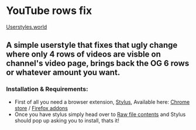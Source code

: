 # YouTube rows fix

[Userstyles.world](https://userstyles.world/style/11245/youtube-6-rows-in-channel-videos-page)

## A simple userstyle that fixes that ugly change where only 4 rows of videos are visble on channel's video page, brings back the OG 6 rows or whatever amount you want.

### Installation & Requirements:

* First of all you need a browser extension, [Stylus](https://github.com/openstyles/stylus), Available here: [Chrome store](https://chrome.google.com/webstore/detail/stylus/clngdbkpkpeebahjckkjfobafhncgmne) / [Firefox addons](https://addons.mozilla.org/firefox/addon/styl-us/)
* Once you have stylus simply head over to [Raw file contents](https://raw.githubusercontent.com/Roki100/YouTube-rows-fix/main/rowsfix.user.css) and Stylus should pop up asking you to install, thats it!

